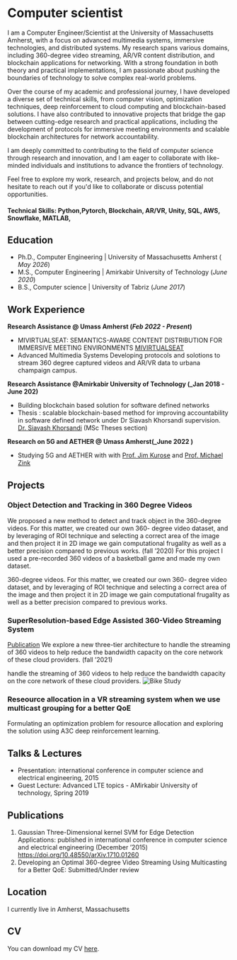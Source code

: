 
# Computer scientist

I am a Computer Engineer/Scientist at the University of Massachusetts Amherst, with a focus on advanced multimedia systems, immersive technologies, and distributed systems. My research spans various domains, including 360-degree video streaming, AR/VR content distribution, and blockchain applications for networking. With a strong foundation in both theory and practical implementations, I am passionate about pushing the boundaries of technology to solve complex real-world problems.

Over the course of my academic and professional journey, I have developed a diverse set of technical skills, from computer vision, optimization techniques, deep reinforcement  to cloud computing and blockchain-based solutions. I have also contributed to innovative projects that bridge the gap between cutting-edge research and practical applications, including the development of protocols for immersive meeting environments and scalable blockchain architectures for network accountability.

I am deeply committed to contributing to the field of computer science through research and innovation, and I am eager to collaborate with like-minded individuals and institutions to advance the frontiers of technology.

Feel free to explore my work, research, and projects below, and do not hesitate to reach out if you'd like to collaborate or discuss potential opportunities.


#### Technical Skills: Python,Pytorch, Blockchain, AR/VR, Unity, SQL, AWS, Snowflake, MATLAB,

## Education
- Ph.D., Computer Engineering | University of Massachusetts Amherst ( _May 2026_)								       		
- M.S.,  Computer Engineering	| Amirkabir University of Technology (_June 2020_)	 			        		
- B.S., Computer science |  University of Tabriz (_June 2017_)

## Work Experience
**Research Assistance  @ Umass Amherst (_Feb 2022 - Present_)**
- MIVIRTUALSEAT: SEMANTICS-AWARE CONTENT DISTRIBUTION FOR IMMERSIVE MEETING ENVIRONMENTS
  [MIVIRTUALSEAT](https://monet.cs.illinois.edu/mivirtualseat/)
- Advanced Multimedia Systems
  Developing protocols and solotions to stream 360 degree captured videos and AR/VR data to urbana champaign campus.

**Research Assistance  @Amirkabir University of Technology  (_Jan 2018 - June 202)**
- Building blockchain based solution for software defined networks
- Thesis : scalable blockchain-based method for improving accountability in software defined network under Dr Siavash Khorsandi supervision.
  [Dr. Siavash Khorsandi](https://aut.ac.ir/cv/2261/SIAVASH%20KHORSANDI) (MSc Theses section)

**Research on 5G and AETHER @ Umass Amherst(_June 2022 )**
- Studying 5G and AETHER with with [Prof. Jim Kurose](https://www-net.cs.umass.edu/personnel/kurose.html) and  [Prof. Michael Zink](https://www.cics.umass.edu/faculty/directory/zink_michael)
## Projects
### Object Detection and Tracking in 360 Degree Videos

We proposed a new method to detect and track object in the
360-degree videos. For this matter, we created our own 360- degree video dataset, and by leveraging of ROI technique and
selecting a correct area of the image and then project it in 2D image we gain computational frugality as well as a better
precision compared to previous works. (fall ’2020)
For this project I used a pre-recorded 360 videos of a basketball game and made my own dataset.


360-degree videos. For this matter, we created our own 360- degree video dataset, and by leveraging of ROI technique and
selecting a correct area of the image and then project it in 2D image we gain computational frugality as well as a better
precision compared to previous works.




### SuperResolution-based Edge Assisted 360-Video Streaming System
[Publication](https://scholar.google.com/citations?view_op=view_citation&hl=en&user=ZhWUHVcAAAAJ&citation_for_view=ZhWUHVcAAAAJ:u5HHmVD_uO8C) 
We explore a new three-tier architecture to
handle the streaming of 360 videos to help reduce the bandwidth capacity on the core network of these cloud providers. (fall
’2021)

handle the streaming of 360 videos to help reduce the bandwidth capacity on the core network of these cloud providers.
![Bike Study](/assets/img/bike_study.jpeg)

### Reseource allocation in a VR streaming system when we use multicast grouping for a better QoE
Formulating an optimization problem for resource allocation and exploring the solution using A3C deep reinforcement learning.

## Talks & Lectures
- Presentation: international conference in computer science and electrical engineering, 2015
- Guest Lecture: Advanced LTE topics - AMirkabir University of technology, Spring 2019


## Publications
1. Gaussian Three-Dimensional kernel SVM for Edge Detection Applications: published in international conference in
computer science and electrical engineering (December ’2015) https://doi.org/10.48550/arXiv.1710.01260
2. Developing an Optimal 360-degree Video Streaming Using Multicasting for a Better QoE: Submitted/Under review

## Location

I currently live in Amherst, Massachusetts

## CV
You can download my CV [here](CV_Apply.pdf).


